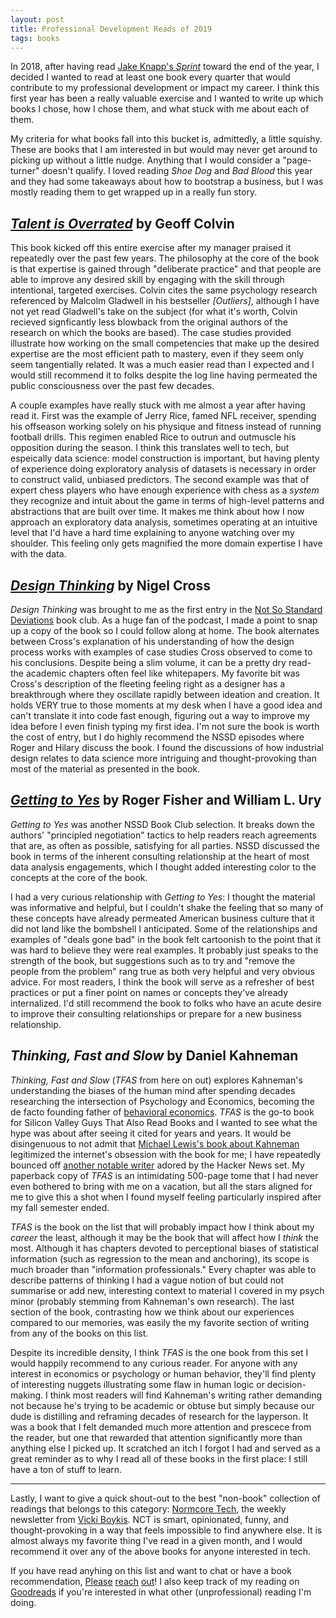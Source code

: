 ```yaml
---
layout: post
title: Professional Development Reads of 2019
tags: books
---
```


In 2018, after having read [Jake Knapp's _Sprint_](https://www.thesprintbook.com/) toward the end of the year, I decided I wanted to read at least one book every quarter that would contribute to my professional development or impact my career. I think this first year has been a really valuable exercise and I wanted to write up which books I chose, how I chose them, and what stuck with me about each of them.
<!--excerpt-->

My criteria for what books fall into this bucket is, admittedly, a little squishy. These are books that I am interested in but would may never get around to picking up without a little nudge. Anything that I would consider a "page-turner" doesn't qualify. I loved reading _Shoe Dog_ and _Bad Blood_ this year and they had some takeaways about how to bootstrap a business, but I was mostly reading them to get wrapped up in a really fun story.

## _[Talent is Overrated](http://geoffcolvin.com/books/talent-is-overrated/)_ by Geoff Colvin

This book kicked off this entire exercise after my manager praised it repeatedly over the past few years. The philosophy at the core of the book is that expertise is gained through "deliberate practice" and that people are able to improve any desired skill by engaging with the skill through intentional, targeted exercises. Colvin cites the same psychology research referenced by Malcolm Gladwell in his bestseller _[Outliers]_, although I have not yet read Gladwell's take on the subject (for what it's worth, Colvin recieved signficantly less blowback from the original authors of the research on which the books are based). The case studies provided illustrate how working on the small competencies that make up the desired expertise are the most efficient path to mastery, even if they seem only seem tangentially related.  It was a much easier read than I expected and I would still recommend it to folks despite the log line having permeated the public consciousness over the past few decades.

A couple examples have really stuck with me almost a year after having read it. First was the example of Jerry Rice, famed NFL receiver, spending his offseason working solely on his physique and fitness instead of running football drills. This regimen enabled Rice to outrun and outmuscle his opposition during the season. I think this translates well to tech, but espeically data science: model construction is important, but having plenty of experience doing exploratory analysis of datasets is necessary in order to construct valid, unbiased predictors. The second example was that of expert chess players who have enough experience with chess as a _system_ they recognize and intuit about the game in terms of high-level patterns and abstractions that are built over time. It makes me think about how I now approach an exploratory data analysis, sometimes operating at an intuitive level that I'd have a hard time explaining to anyone watching over my shoulder. This feeling only gets magnified the more domain expertise I have with the data. 

## _[Design Thinking](https://www.bloomsbury.com/uk/design-thinking-9781847886361/)_ by Nigel Cross

_Design Thinking_ was brought to me as the first entry in the [Not So Standard Deviations](http://nssdeviations.com) book club. As a huge fan of the podcast, I made a point to snap up a copy of the book so I could follow along at home. The book alternates between Cross's explanation of his understanding of how the design process works with examples of case studies Cross observed to come to his conclusions. Despite being a slim volume, it can be a pretty dry read- the academic chapters often feel like whitepapers. My favorite bit was Cross's description of the fleeting feeling right as a designer has a breakthrough where they oscillate rapidly between ideation and creation. It holds VERY true to those moments at my desk when I have a good idea and can't translate it into code fast enough, figuring out a way to improve my idea before I even finish typing my first idea. I'm not sure the book is worth the cost of entry, but I do highly recommend the NSSD episodes where Roger and Hilary discuss the book. I found the discussions of how industrial design relates to data science more intriguing and thought-provoking than most of the material as presented in the book.

## _[Getting to Yes](https://www.williamury.com/books/getting-to-yes/)_ by Roger Fisher and William L. Ury 

_Getting to Yes_ was another NSSD Book Club selection. It breaks down the authors' "principled negotiation" tactics to help readers reach agreements that are, as often as possible, satisfying for all parties.  NSSD discussed the book in terms of the inherent consulting relationship at the heart of most data analysis engagements, which I thought added interesting color to the concepts at the core of the book.

I had a very curious relationship with _Getting to Yes_: I thought the material was informative and helpful, but I couldn't shake the feeling that so many of these concepts have already permeated American business culture that it did not land like the bombshell I anticipated. Some of the relationships and examples of "deals gone bad" in the book felt cartoonish to the point that it was hard to believe they were real examples. It probably just speaks to the strength of the book, but suggestions such as to try and "remove the people from the problem" rang true as both very helpful and very obvious advice. For most readers, I think the book will serve as a refresher of best practices or put a finer point on names or concepts they've already internalized. I'd still recommend the book to folks who have an acute desire to improve their consulting relationships or prepare for a new business relationship.

## _Thinking, Fast and Slow_ by Daniel Kahneman

_Thinking, Fast and Slow_ (_TFAS_ from here on out) explores Kahneman's understanding the biases of the human mind after spending decades researching the intersection of Psychology and Economics, becoming the de facto founding father of [behavioral economics](https://en.wikipedia.org/wiki/Behavioral_economics). _TFAS_ is the go-to book for Silicon Valley Guys That Also Read Books and I wanted to see what the hype was about after seeing it cited for years and years. It would be disingenuous to not admit that [Michael Lewis's book about Kahneman](http://michaellewiswrites.com/#undoing-project) legitimized the internet's obsession with the book for me; I have repeatedly bounced off [another notable writer](https://www.fooledbyrandomness.com/) adored by the Hacker News set. My paperback copy of _TFAS_ is an intimidating 500-page tome that I had never even bothered to bring with me on a vacation, but all the stars aligned for me to give this a shot when I found myself feeling particularly inspired after my fall semester ended. 

_TFAS_ is the book on the list that will probably impact how I think about my _career_ the least, although it may be the book that will affect how I _think_ the most. Although it has chapters devoted to perceptional biases of statistical information (such as regression to the mean and anchoring), its scope is much broader than "information professionals." Every chapter was able to describe patterns of thinking I had a vague notion of but could not summarise or add new, interesting context to material I covered in my psych minor (probably stemming from Kahneman's own research). The last section of the book, contrasting how we think about our experiences compared to our memories, was easily the my favorite section of writing from any of the books on this list. 

Despite its incredible density, I think _TFAS_ is the one book from this set I would happily recommend to any curious reader. For anyone with any interest in economics or psychology or human behavior, they'll find plenty of interesting nuggets illustrating some flaw in human logic or decision-making. I think most readers will find Kahneman's writing rather demanding not because he's trying to be academic or obtuse but simply because our dude is distilling and reframing decades of research for the layperson. It was a book that I felt demanded much more attention and prescece from the reader, but one that rewarded that attention significantly more than anything else I picked up.  It scratched an itch I forgot I had and served as a great reminder as to why I read all of these books in the first place: I still have a ton of stuff to learn.

- - - - 
Lastly, I want to give a quick shout-out to the best "non-book" collection of readings that belongs to this category: [Normcore Tech](https://vicki.substack.com/), the weekly newsletter from [Vicki Boykis](www.vickiboykis.com). NCT is smart, opinionated, funny, and thought-provoking in a way that feels impossible to find anywhere else. It is almost always my favorite thing I've read in a given month, and I would recommend it over any of the above books for anyone interested in tech.

If you have read anyhing on this list and want to chat or have a book recommendation, [Please](mailto:rgreasons@gmail.com) [reach](www.twitter.com/rgreasons) [out](linkedin.com/in/rgreasons)! I also keep track of my reading on [Goodreads](https://www.goodreads.com/user/show/90903470-richard-reasons) if you're interested in what other (unprofessional) reading I'm doing.